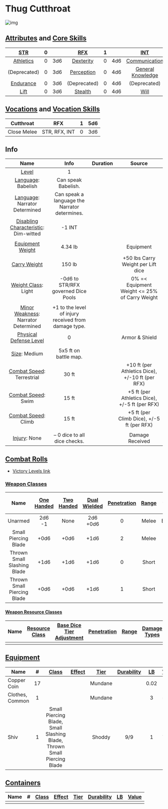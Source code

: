 # Thug Cutthroat

![img]()

## [Attributes](./../../../../../CoreRules/GeneralRules/Attributes.md) and [Core Skills](./../../../../../CoreRules/GeneralRules/CoreSkills.md)

|  [STR](./../../../../../CoreRules/GeneralRules/Attributes.md#strength-str)  | 0 |    |         [RFX](./../../../../../CoreRules/GeneralRules/Attributes.md#reflex-rfx)         | 1 |    |        [INT](./../../../../../CoreRules/GeneralRules/Attributes.md#intelligence-int)        | -1 |    |
| :-----------------------------------------------------------------------: | :-: | :-: | :-----------------------------------------------------------------------------------: | :-: | :-: | :---------------------------------------------------------------------------------------: | :-: | :-: |
| [Athletics](./../../../../../CoreRules/GeneralRules/CoreSkills.md#athletics) | 0 | 3d6 |      [Dexterity](./../../../../../CoreRules/GeneralRules/CoreSkills.md#dexterity)      | 0 | 4d6 |     [Communication](./../../../../../CoreRules/GeneralRules/CoreSkills.md#communication)     | 0 | 2d6 |
|     (Deprecated)     | 0 | 3d6 |      [Perception](./../../../../../CoreRules/GeneralRules/CoreSkills.md#perception)      | 0 | 4d6 | [General Knowledge](./../../../../../CoreRules/GeneralRules/CoreSkills.md#general-knowledge) | 0 | 2d6 |
| [Endurance](./../../../../../CoreRules/GeneralRules/CoreSkills.md#endurance) | 0 | 3d6 | (Deprecated) | 0 | 4d6 |          (Deprecated)          | 0 | 2d6 |
|      [Lift](./../../../../../CoreRules/GeneralRules/CoreSkills.md#lift)      | 0 | 3d6 |         [Stealth](./../../../../../CoreRules/GeneralRules/CoreSkills.md#stealth)         | 0 | 4d6 |              [Will](./../../../../../CoreRules/GeneralRules/CoreSkills.md#will)              | -1 | 1d6 |

## [Vocations](./../../../../../CoreRules/GeneralRules/Vocations.md) and [Vocation Skills](./../../../../../CoreRules/GeneralRules/Vocations.md#vocation-skills)

|  Cutthroat  |      RFX      | 1 | 5d6 |
| :---------: | :-----------: | :-: | :-: |
| Close Melee | STR, RFX, INT | 0 | 3d6 |

## Info

|                                                        Name                                                        |                         Info                         | Duration |                      Source                      |
| :----------------------------------------------------------------------------------------------------------------: | :--------------------------------------------------: | :------: | :----------------------------------------------: |
|                       [Level](./../../../../../CoreRules/CharacterCreationRules/TiersOfPlay.md)                       |                          1                          |          |                                                  |
|                                [Language](./../../../Languages/Languages.md): Babelish                                |                 Can speak Babelish.                 |          |                                                  |
|                          [Language](./../../../Languages/Languages.md): Narrator Determined                          |    Can speak a language the Narrator determines.    |          |                                                  |
| [Disabling Characteristic](./../../../../../CoreRules/CharacterCreationRules/DisablingCharacteristics.md): Dim-witted |                        -1 INT                        |          |                                                  |
|                                                                                                                    |                                                      |          |                                                  |
|                 [Equipment Weight](./../../../../../CoreRules/AdvancedRules/CarryWeight.md#equipment)                 |                       4.34 lb                       |          |                    Equipment                    |
|                 [Carry Weight](./../../../../../CoreRules/AdvancedRules/CarryWeight.md#carry-weight)                 |                        150 lb                        |          |        +50 lbs Carry Weight per Lift dice        |
|             [Weight Class](./../../../../../CoreRules/AdvancedRules/CarryWeight.md#weight-classes): Light             |         -0d6 to STR/RFX governed Dice Pools         |          |  0% =< Equipment Weight <= 25% of Carry Weight  |
|                                                                                                                    |                                                      |          |                                                  |
|        [Minor Weakness](./../../../../../CoreRules/CombatRules/WeaknessAndResistance.md): Narrator Determined        | +1 to the level of injury received from damage type. |          |                                                  |
|      [Physical Defense Level](./../../../../../CoreRules/CombatRules/DefenseAndPenetration.md#physical-defense)      |                          0                          |          |                  Armor & Shield                  |
|                                                                                                                    |                                                      |          |                                                  |
|                       [Size](./../../../../../CoreRules/CombatRules/BattleMap.md#size): Medium                       |                5x5 ft on battle map.                |          |                                                  |
|           [Combat Speed](./../../../../../CoreRules/CombatRules/CombatSpeed.md#combat-speeds): Terrestrial           |                        30 ft                        |          | +10 ft (per Athletics Dice), +/-10 ft (per RFX) |
|               [Combat Speed](./../../../../../CoreRules/CombatRules/CombatSpeed.md#combat-speeds): Swim               |                        15 ft                        |          |  +5 ft (per Athletics Dice), +/-5 ft (per RFX)  |
|              [Combat Speed](./../../../../../CoreRules/CombatRules/CombatSpeed.md#combat-speeds): Climb              |                        15 ft                        |          |    +5 ft (per Climb Dice), +/-5 ft (per RFX)    |
|                                                                                                                    |                                                      |          |                                                  |
|                           [Injury](./../../../../../CoreRules/CombatRules/Injury.md): None                           |            – 0 dice to all dice checks.            |          |                 Damage Received                 |

## [Combat Rolls](./../../../../../CoreRules/CombatRules/CombatRolls.md)

- [Victory Levels link](./../../../../../CoreRules/CombatRules/VictoryLevels.md)

### [Weapon Classes](./../../../../../CoreRules/CombatRules/WeaponClasses.md)

|            Name            | [One<br />Handed](./../../../../../CoreRules/CombatRules/WeaponClasses.md#one-handed) | [Two<br />Handed](./../../../../../CoreRules/CombatRules/WeaponClasses.md#two-handed) | [Dual<br />Wielded](./../../../../../CoreRules/CombatRules/WeaponClasses.md#dual-wielded) | [Penetration](./../../../../../CoreRules/CombatRules/DefenseAndPenetration.md#penetration) | [Range](./../../../../../CoreRules/CombatRules/Range.md) | [Damage<br />Types](./../../../../../CoreRules/CombatRules/DamageTypes.md) | [Engageable<br />Opponents](./../../../../../CoreRules/CombatRules/EngageableOpponents.md) | [Area Of<br />Effect](./../../../../../CoreRules/CombatRules/AreaOfEffect.md) | [Weapon<br />Resource](./../../../../../CoreRules/CombatRules/WeaponClasses.md#weapon-resources) |
| :-------------------------: | :--------------------------------------------------------------------------------: | :--------------------------------------------------------------------------------: | :------------------------------------------------------------------------------------: | :-------------------------------------------------------------------------------------: | :---------------------------------------------------: | :---------------------------------------------------------------------: | :-------------------------------------------------------------------------------------: | :------------------------------------------------------------------------: | :-------------------------------------------------------------------------------------------: |
|           Unarmed           |                                    2d6<br />-1                                    |                                        None                                        |                                     2d6<br />+0d6                                     |                                            0                                            |                         Melee                         |                                Bludgeon                                |                                          Rapid                                          |                                    None                                    |                                             None                                             |
|    Small Piercing Blade    |                                        +0d6                                        |                                        +0d6                                        |                                          +1d6                                          |                                            2                                            |                         Melee                         |                                 Pierce                                 |                                          Rapid                                          |                                    None                                    |                                             None                                             |
| Thrown Small Slashing Blade |                                        +1d6                                        |                                        +1d6                                        |                                          +1d6                                          |                                            0                                            |                         Short                         |                                  Slash                                  |                                          Quick                                          |                                    None                                    |                                             None                                             |
| Thrown Small Piercing Blade |                                        +0d6                                        |                                        +0d6                                        |                                          +1d6                                          |                                            1                                            |                         Short                         |                                 Pierce                                 |                                          Quick                                          |                                    None                                    |                                             None                                             |

#### [Weapon Resource Classes](./../../../../../CoreRules/CombatRules/WeaponResourceClasses.md)

| Name | [Resource Class](./../../../../../CoreRules/CombatRules/WeaponResourceClasses.md#resource-class) | [Base Dice Tier Adjustment](./../../../../../CoreRules/CombatRules/WeaponResourceClasses.md#resource-dice) | [Penetration](./../../../../../CoreRules/CombatRules/WeaponResourceClasses.md#penetration) | [Range](./../../../../../CoreRules/CombatRules/WeaponResourceClasses.md#range) | [Damage<br />Types](./../../../../../CoreRules/CombatRules/WeaponResourceClasses.md#damage-types) | [Area Of<br />Effect](./../../../../../CoreRules/CombatRules/WeaponResourceClasses.md#area-of-effect) |
| :--: | :-------------------------------------------------------------------------------------------: | :-----------------------------------------------------------------------------------------: | :-------------------------------------------------------------------------------------: | :-------------------------------------------------------------------------: | :--------------------------------------------------------------------------------------------: | :------------------------------------------------------------------------------------------------: |
|      |                                                                                              |                                                                                            |                                                                                        |                                                                            |                                                                                                |                                                                                                    |

## [Equipment](./../../../../../CoreRules/AdvancedRules/CarryWeight.md#equipment)

| Name            | # |       [Class](./../../../../../CoreRules/AdvancedRules/ItemClass.md)       | [Effect](./../../../../../CoreRules/AdvancedRules/ItemEffects.md) | [Tier](./../../../../../CoreRules/AdvancedRules/ItemTier.md) | [Durability](./../../../../../CoreRules/AdvancedRules/ItemDurability.md) | [LB](./../../../../../CoreRules/AdvancedRules/CarryWeight.md) | [Value](./../../../Items/ItemShop.md#currency) |
| --------------- | :-: | :---------------------------------------------------------------------: | :------------------------------------------------------------: | :-------------------------------------------------------: | :-------------------------------------------------------------------: | :--------------------------------------------------------: | :-----------------------------------------: |
| Copper Coin     | 17 |                                                                        |                                                                |                          Mundane                          |                                                                      |                            0.02                            |                    1 cc                    |
| Clothes, Common | 1 |                                                                        |                                                                |                          Mundane                          |                                                                      |                             3                             |                    50 cc                    |
| Shiv            | 1 | Small Piercing Blade, Small Slashing Blade, Thrown Small Piercing Blade |                                                                |                          Shoddy                          |                                  9/9                                  |                             1                             |                    70 cc                    |

## [Containers](./../../../../../CoreRules/AdvancedRules/Containers.md)

| Name | # | [Class](./../../../../../CoreRules/AdvancedRules/ItemClass.md) | [Effect](./../../../../../CoreRules/AdvancedRules/ItemEffects.md) | [Tier](./../../../../../CoreRules/AdvancedRules/ItemTier.md) | [Durability](./../../../../../CoreRules/AdvancedRules/ItemDurability.md) | [LB](./../../../../../CoreRules/AdvancedRules/CarryWeight.md) | [Value](./../../../Items/ItemShop.md#currency) |
| ---- | :-: | :---------------------------------------------------------: | :------------------------------------------------------------: | :-------------------------------------------------------: | :-------------------------------------------------------------------: | :--------------------------------------------------------: | :-----------------------------------------: |
|      |  |                                                            |                                                                |                                                          |                                                                      |                                                            |                                            |
